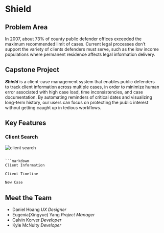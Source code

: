 # Shield 
## Problem Area
In 2007, about 73% of county public defender offices exceeded the maximum recommended limit of cases. Current legal processes don’t support the variety of clients defenders must serve, such as the low income populations where permanent residence affects legal information delivery. 

## Capstone Project
_**Shield**_ is a client-case management system that enables public defenders to track client information across multiple cases, in order to minimize human error associated with high case load, time inconsistencies, and case documentation. 
By automating reminders of critical dates and visualizing long-term history, our users can focus on protecting the public interest without getting caught up in tedious workflows.

## Key Features
### Client Search
![client search](https://user-images.githubusercontent.com/14932324/39656759-1b8347b0-4fb7-11e8-823f-3be3489836b0.png)

```

```markdown
Client Information

```

```markdown
Client Timeline
```

```markdown
New Case
```

## Meet the Team
* Daniel Hoang  _UX Designer_
* Eugenia(Xingyue) Yang _Project Manager_
* Calvin Korver _Developer_ 
* Kyle McNulty _Developer_

